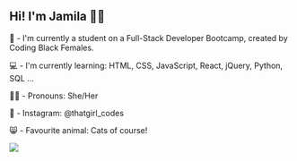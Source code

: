 Hi! I'm Jamila 👋🏽 
------------------------------------------------------------------------------------------------------------------------------------

🎉 - I'm currently a student on a Full-Stack Developer Bootcamp, created by Coding Black Females.

💻 - I'm currently learning: HTML, CSS, JavaScript, React, jQuery, Python, SQL ...

👍🏽 - Pronouns: She/Her

📱 - Instagram: @thatgirl_codes

😸 - Favourite animal: Cats of course! 

![](https://media.giphy.com/media/VekcnHOwOI5So/giphy.gif)
